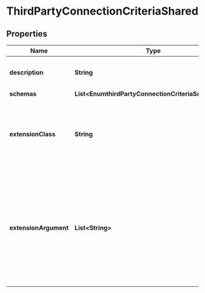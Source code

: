 

# ThirdPartyConnectionCriteriaShared


## Properties

| Name | Type | Description | Notes |
|------------ | ------------- | ------------- | -------------|
|**description** | **String** | A description for this Connection Criteria |  [optional] |
|**schemas** | **List&lt;EnumthirdPartyConnectionCriteriaSchemaUrn&gt;** |  |  |
|**extensionClass** | **String** | The fully-qualified name of the Java class providing the logic for the Third Party Connection Criteria. |  |
|**extensionArgument** | **List&lt;String&gt;** | The set of arguments used to customize the behavior for the Third Party Connection Criteria. Each configuration property should be given in the form &#39;name&#x3D;value&#39;. |  [optional] |




